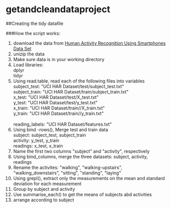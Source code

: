 # getandcleandataproject
##Creating the tidy datafile

###How the script works:
1. download the data from [Human Activity Recognition Using Smartphones Data Set](http://archive.ics.uci.edu/ml/datasets/Human+Activity+Recognition+Using+Smartphones#)
2. unizip the data
3. Make sure data is in your working directory
4. Load libraries: 
  <br />    dplyr
  <br />    tidyr
5. Using read.table, read each of the following files into variables
  <br />subject_test:   "UCI HAR Dataset/test/subject_test.txt"
  <br />subject_train:  "UCI HAR Dataset/train/subject_train.txt"
  <br />x_test:         "UCI HAR Dataset/test/X_test.txt"
  <br />y_test:         "UCI HAR Dataset/test/y_test.txt"
  <br />x_train:        "UCI HAR Dataset/train//X_train.txt"
  <br />y_train:        "UCI HAR Dataset/train//y_train.txt"   
  <br />reading_labels: "UCI HAR Dataset/features.txt"
6. Using bind -rows(), Merge test and train data
  <br />subject:  subject_test, subject_train
  <br />activity: y_test, y_train
  <br />readings: x_test, x_train
7. Name the first two columns "subject" and "activity", respectively
8. Using bind_columns, merge the three datasets: subject, activity, readings
9. Rename the activites: "walking", "walking-upstairs", "walking_downstairs", "sitting", "standing", "laying"
10. Using grepl(), extract only the measurements on the mean and standard deviation for each measurement
11. Group by subject and activity
12. Use summarise_each() to get the means of subjects abd activities
13. arrange according to subject

